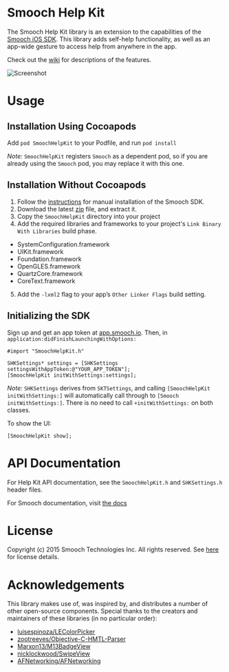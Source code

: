 # Smooch Help Kit

The Smooch Help Kit library is an extension to the capabilities of the [Smooch iOS SDK](https://github.com/smooch/smooch-ios). This library adds self-help functionality, as well as an app-wide gesture to access help from anywhere in the app.

Check out the [wiki](https://github.com/smooch/smooch-helpkit-ios/wiki) for descriptions of the features.

![Screenshot](https://raw.githubusercontent.com/smooch/smooch-helpkit-ios/master/helpkit-demo.gif)

# Usage

## Installation Using Cocoapods

Add `pod SmoochHelpKit` to your Podfile, and run `pod install`

*Note:* `SmoochHelpKit` registers `Smooch` as a dependent pod, so if you are already using the `Smooch` pod, you may replace it with this one.

## Installation Without Cocoapods

1. Follow the [instructions](http://docs.smooch.io/ios/#manual-method) for manual installation of the Smooch SDK.
2. Download the latest [zip](https://github.com/smooch/smooch-helpkit-ios/archive/master.zip) file, and extract it.
3. Copy the `SmoochHelpKit` directory into your project
4. Add the required libraries and frameworks to your project's `Link Binary With Libraries` build phase.
  * SystemConfiguration.framework
  * UIKit.framework
  * Foundation.framework
  * OpenGLES.framework
  * QuartzCore.framework
  * CoreText.framework
5. Add the `-lxml2` flag to your app’s `Other Linker Flags` build setting.

## Initializing the SDK

Sign up and get an app token at [app.smooch.io](https://app.smooch.io). Then, in `application:didFinishLaunchingWithOptions:`

```objc
#import "SmoochHelpKit.h"

SHKSettings* settings = [SHKSettings settingsWithAppToken:@"YOUR_APP_TOKEN"];
[SmoochHelpKit initWithSettings:settings];
```

*Note:* `SHKSettings` derives from `SKTSettings`, and calling `[SmoochHelpKit initWithSettings:]` will automatically call through to `[Smooch initWithSettings:]`. There is no need to call `+initWithSettings:` on both classes.

To show the UI:

```objc
[SmoochHelpKit show];
```

# API Documentation

For Help Kit API documentation, see the `SmoochHelpKit.h` and `SHKSettings.h` header files.

For Smooch documentation, visit [the docs](http://docs.smooch.io)

# License

Copyright (c) 2015 Smooch Technologies Inc.
All rights reserved.
See [here](https://smooch.io/terms.html) for license details.

# Acknowledgements

This library makes use of, was inspired by, and distributes a number of other open-source components. Special thanks to the creators and maintainers of these libraries (in no particular order):

* [luisespinoza/LEColorPicker](https://github.com/luisespinoza/LEColorPicker)
* [zootreeves/Objective-C-HMTL-Parser](https://github.com/zootreeves/Objective-C-HMTL-Parser)
* [Marxon13/M13BadgeView](https://github.com/Marxon13/M13BadgeView)
* [nicklockwood/SwipeView](https://github.com/nicklockwood/SwipeView)
* [AFNetworking/AFNetworking](https://github.com/AFNetworking/AFNetworking)
